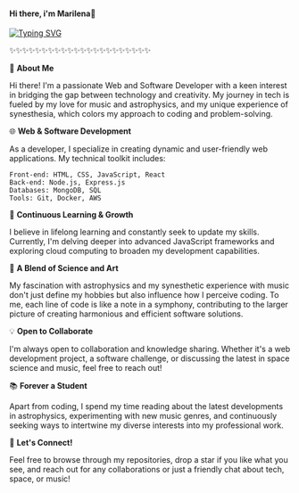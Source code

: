 #### Hi there, i'm Marilena👋

[![Typing SVG](https://readme-typing-svg.demolab.com?font=Fira+Code&pause=1000&center=true&vCenter=true&random=false&width=435&lines=Welcome+to+my+profile!;How+are+you+today%3F)](https://git.io/typing-svg)

✨✨✨✨✨✨✨✨✨✨✨✨✨✨✨✨✨✨✨✨✨✨

🔭 **About Me**

Hi there! I'm a passionate Web and Software Developer with a keen interest in bridging the gap between technology and creativity. My journey in tech is fueled by my love for music and astrophysics, and my unique experience of synesthesia, which colors my approach to coding and problem-solving.

🌐 **Web & Software Development**

As a developer, I specialize in creating dynamic and user-friendly web applications. My technical toolkit includes:

    Front-end: HTML, CSS, JavaScript, React
    Back-end: Node.js, Express.js
    Databases: MongoDB, SQL
    Tools: Git, Docker, AWS

🚀 **Continuous Learning & Growth**

I believe in lifelong learning and constantly seek to update my skills. Currently, I'm delving deeper into advanced JavaScript frameworks and exploring cloud computing to broaden my development capabilities.

🌌 **A Blend of Science and Art**

My fascination with astrophysics and my synesthetic experience with music don't just define my hobbies but also influence how I perceive coding. To me, each line of code is like a note in a symphony, contributing to the larger picture of creating harmonious and efficient software solutions.


💡 **Open to Collaborate**

I'm always open to collaboration and knowledge sharing. Whether it's a web development project, a software challenge, or discussing the latest in space science and music, feel free to reach out!


📚 **Forever a Student**

Apart from coding, I spend my time reading about the latest developments in astrophysics, experimenting with new music genres, and continuously seeking ways to intertwine my diverse interests into my professional work.


🌟 **Let's Connect!**

Feel free to browse through my repositories, drop a star if you like what you see, and reach out for any collaborations or just a friendly chat about tech, space, or music!

<!--
**marilous07/marilous07** is a ✨ _special_ ✨ repository because its `README.md` (this file) appears on your GitHub profile.

Here are some ideas to get you started:

- 🔭 I’m currently working on ...
- 🌱 I’m currently learning ...
- 👯 I’m looking to collaborate on ...
- 🤔 I’m looking for help with ...
- 💬 Ask me about ...
- 📫 How to reach me: ...
- 😄 Pronouns: ...
- ⚡ Fun fact: ...
-->
